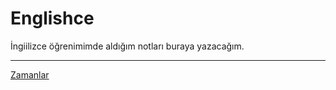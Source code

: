 # Englishce

İngiilizce öğrenimimde aldığım notları buraya yazacağım.

---

[Zamanlar](/gramer/zamanlar.md)
